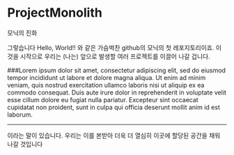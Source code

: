 # ProjectMonolith
모닉의 진화

그렇습니다 Hello, World!! 와 같은 가슴벅찬 github의 모닉의 첫 레포지토리이죠.
이것을 시작으로 우리는 (나는) 앞으로 발생할 여러 프로젝트를 이끌어 나갈 겁니다.

###Lorem ipsum dolor sit amet, consectetur adipiscing elit, sed do eiusmod tempor incididunt ut labore et dolore magna aliqua. Ut enim ad minim veniam, quis nostrud exercitation ullamco laboris nisi ut aliquip ex ea commodo consequat. Duis aute irure dolor in reprehenderit in voluptate velit esse cillum dolore eu fugiat nulla pariatur. Excepteur sint occaecat cupidatat non proident, sunt in culpa qui officia deserunt mollit anim id est laborum.
****

이라는 말이 있습니다.
우리는 이를 본받아 더욱 더 열심히 이곳에 할당된 공간을 채워 나갈 것입니다
